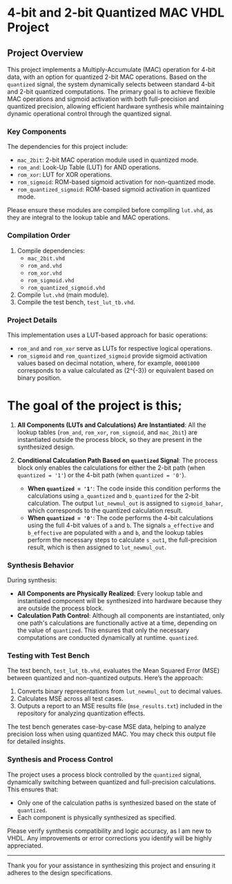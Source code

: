 # 4-bit and 2-bit Quantized MAC VHDL Project

## Project Overview

This project implements a Multiply-Accumulate (MAC) operation for 4-bit data, with an option for quantized 2-bit MAC operations. Based on the `quantized` signal, the system dynamically selects between standard 4-bit and 2-bit quantized computations. The primary goal is to achieve flexible MAC operations and sigmoid activation with both full-precision and quantized precision, allowing efficient hardware synthesis while maintaining dynamic operational control through the quantized signal.

### Key Components
The dependencies for this project include:
- `mac_2bit`: 2-bit MAC operation module used in quantized mode.
- `rom_and`: Look-Up Table (LUT) for AND operations.
- `rom_xor`: LUT for XOR operations.
- `rom_sigmoid`: ROM-based sigmoid activation for non-quantized mode.
- `rom_quantized_sigmoid`: ROM-based sigmoid activation in quantized mode.

Please ensure these modules are compiled before compiling `lut.vhd`, as they are integral to the lookup table and MAC operations.

### Compilation Order
1. Compile dependencies:
   - `mac_2bit.vhd`
   - `rom_and.vhd`
   - `rom_xor.vhd`
   - `rom_sigmoid.vhd`
   - `rom_quantized_sigmoid.vhd`
2. Compile `lut.vhd` (main module).
3. Compile the test bench, `test_lut_tb.vhd`.

### Project Details
This implementation uses a LUT-based approach for basic operations:
- `rom_and` and `rom_xor` serve as LUTs for respective logical operations.
- `rom_sigmoid` and `rom_quantized_sigmoid` provide sigmoid activation values based on decimal notation, where, for example, `00001000` corresponds to a value calculated as \(2^{-3}\) or equivalent based on binary position.
# The goal of the project is this;


1. **All Components (LUTs and Calculations) Are Instantiated**: All the lookup tables (`rom_and`, `rom_xor`, `rom_sigmoid`, and `mac_2bit`) are instantiated outside the process block, so they are present in the synthesized design.

2. **Conditional Calculation Path Based on `quantized` Signal**: The process block only enables the calculations for either the 2-bit path (when `quantized = '1'`) or the 4-bit path (when `quantized = '0'`).
   - **When `quantized = '1'`**: The code inside this condition performs the calculations using `a_quantized` and `b_quantized` for the 2-bit calculation. The output `lut_newmul_out` is assigned to `sigmoid_bahar`, which corresponds to the quantized calculation result.
   - **When `quantized = '0'`**: The code performs the 4-bit calculations using the full 4-bit values of `a` and `b`. The signals `a_effective` and `b_effective` are populated with `a` and `b`, and the lookup tables perform the necessary steps to calculate `s_out1`, the full-precision result, which is then assigned to `lut_newmul_out`.

### Synthesis Behavior

During synthesis:
- **All Components are Physically Realized**: Every lookup table and instantiated component will be synthesized into hardware because they are outside the process block.
- **Calculation Path Control**: Although all components are instantiated, only one path's calculations are functionally active at a time, depending on the value of `quantized`. This ensures that only the necessary computations are conducted dynamically at runtime.
`quantized`.
### Testing with Test Bench
The test bench, `test_lut_tb.vhd`, evaluates the Mean Squared Error (MSE) between quantized and non-quantized outputs. Here’s the approach:
1. Converts binary representations from `lut_newmul_out` to decimal values.
2. Calculates MSE across all test cases.
3. Outputs a report to an MSE results file (`mse_results.txt`) included in the repository for analyzing quantization effects.

The test bench generates case-by-case MSE data, helping to analyze precision loss when using quantized MAC. You may check this output file for detailed insights.

### Synthesis and Process Control
The project uses a process block controlled by the `quantized` signal, dynamically switching between quantized and full-precision calculations. This ensures that:
- Only one of the calculation paths is synthesized based on the state of `quantized`.
- Each component is physically synthesized as specified.

Please verify synthesis compatibility and logic accuracy, as I am new to VHDL. Any improvements or error corrections you identify will be highly appreciated.

---

Thank you for your assistance in synthesizing this project and ensuring it adheres to the design specifications.